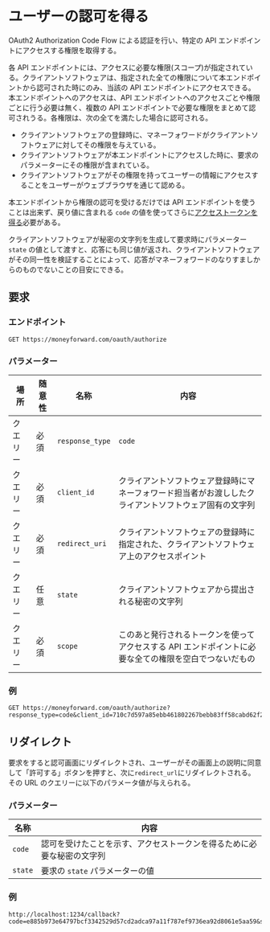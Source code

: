 # ユーザーの認可を得る

OAuth2 Authorization Code Flow による認証を行い、特定の API エンドポイントにアクセスする権限を取得する。

各 API エンドポイントには、アクセスに必要な権限(スコープ)が指定されている。クライアントソフトウェアは、指定された全ての権限について本エンドポイントから認可された時にのみ、当該の API エンドポイントにアクセスできる。本エンドポイントへのアクセスは、API エンドポイントへのアクセスごとや権限ごとに行う必要は無く、複数の API エンドポイントで必要な権限をまとめて認可されうる。各権限は、次の全てを満たした場合に認可される。

- クライアントソフトウェアの登録時に、マネーフォワードがクライアントソフトウェアに対してその権限を与えている。
- クライアントソフトウェアが本エンドポイントにアクセスした時に、要求のパラメーターにその権限が含まれている。
- クライアントソフトウェアがその権限を持ってユーザーの情報にアクセスすることをユーザーがウェブブラウザを通じて認める。

本エンドポイントから権限の認可を受けるだけでは API エンドポイントを使うことは出来ず、戻り値に含まれる `code` の値を使ってさらに[アクセストークンを得る](token.md)必要がある。

クライアントソフトウェアが秘密の文字列を生成して要求時にパラメーター `state` の値として渡すと、応答にも同じ値が返され、クライアントソフトウェアがその同一性を検証することによって、応答がマネーフォワードのなりすましからのものでないことの目安にできる。

## 要求

### エンドポイント

```
GET https://moneyforward.com/oauth/authorize
```

### パラメーター

| 場所     | 随意性 | 名称            | 内容                                                                                                    |
| -------- | ------ | --------------- | ------------------------------------------------------------------------------------------------------- |
| クエリー | 必須   | `response_type` | `code`                                                                                                  |
| クエリー | 必須   | `client_id`     | クライアントソフトウェア登録時にマネーフォワード担当者がお渡ししたクライアントソフトウェア固有の文字列  |
| クエリー | 必須   | `redirect_uri`  | クライアントソフトウェアの登録時に指定された、クライアントソフトウェア上のアクセスポイント              |
| クエリー | 任意   | `state`         | クライアントソフトウェアから提出される秘密の文字列                                                      |
| クエリー | 必須   | `scope`         | このあと発行されるトークンを使ってアクセスする API エンドポイントに必要な全ての権限を空白でつないだもの |

### 例

```
GET https://moneyforward.com/oauth/authorize?response_type=code&client_id=710c7d597a85ebb461802267bebb83ff58cabd62f2ff9&redirect_uri=http%3A%2F%2Flocalhost%3A1234%2Fcallback&state=NzHDXGuMme5c4GkCEd7TXUYebK0%3D&scope=openid+email+accounts+acquire_accounts+manage_accounts+assets+transactions+manage_transactions+manage_sso
```

## リダイレクト

要求をすると認可画面にリダイレクトされ、ユーザーがその画面上の説明に同意して「許可する」ボタンを押すと、次に`redirect_url`にリダイレクトされる。その URL のクエリーに以下のパラメータ値が与えられる。

### パラメーター

| 名称    | 内容                                                                   |
| ------- | ---------------------------------------------------------------------- |
| `code`  | 認可を受けたことを示す、アクセストークンを得るために必要な秘密の文字列 |
| `state` | 要求の `state` パラメーターの値                                        |

### 例

```
http://localhost:1234/callback?code=e885b973e64797bcf3342529d57cd2adca97a11f787ef9736ea92d8061e5aa59&state=NzHDXGuMme5c4GkCEd7TXUYebK0
```
